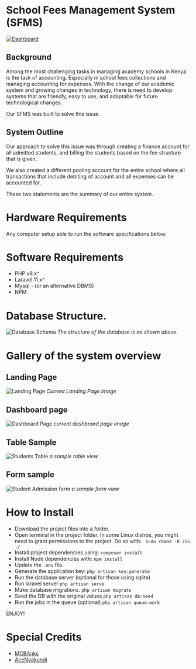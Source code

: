 # School Fees Management System (SFMS)

[![Dashboard](./images/dashboard_black_2.png)](https://www.youtube.com/watch?v=LAHG9zAEwDM "View Demo")

## Background
Among the most challenging tasks in managing academy schools in Kenya is the task of accounting. Especially in school fees collections and managing accounting for expenses. With the change of our academic system and growing changes in technology, there is need to develop systems that are friendly, easy to use, and adaptable for future technological changes. 

Our SFMS was built to solve this issue.

## System Outline

Our approach to solve this issue was through creating a finance account for all admitted students, and billing the students based on the fee structure that is given.

We also created a different pooling account for the entire school where all transactions that include debiting of account and all expenses can be accounted for. 

These two statements are the summary of our entire system.

# Hardware Requirements
Any computer setup able to run the software specifications below. 

# Software Requirements
- PHP v8.x^
- Laravel 11.x^
- Mysql - (or an alternative DBMS)
- NPM

# Database Structure.
![Database Schema](./images/database.png)
*The structure of the database is as shown above.*

# Gallery of the system overview
## Landing Page
![Landing Page](./images/landing.png)
*Current Landing Page Image*

## Dashboard page
![Dashboard Page](./images/dashboard_black_2.png)
*current dashboard page image*

## Table Sample
![Students Table](./images/table.png)
*a sample table view*

## Form sample
![Student Admission form](./images/form.png)
*a sample form view*

# How to Install
- Download the project files into a folder.
- Open terminal in the project folder. In some Linux distros, you might need to grant permissions to the project. Do so with:
 ` sudo chmod -R 755 ./`
- Install project dependencies using:
 `composer install`
- Install Node dependencies with:
 `npm install`
- Update the `.env` file.
- Generate the application key:
 `php artisan key:generate`
- Run the database server (optional for those using sqlite)
- Run laravel server 
 `php artisan serve`
- Make database migrations.
 `php artisan migrate`
- Seed the DB with the original values
 `php artisan db:seed`
- Run the jobs in the queue (optional)
 `php artisan queue:work`

 ENJOY!

 # Special Credits
 - [MCBAnks](https://github.com/MCBANKSKE)
 - [AceNyakundi](https://github.com/ObedNyakundi/)